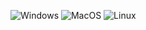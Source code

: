 ![Windows](https://github.com/fanxiaochen/Delog/workflows/Windows/badge.svg)
![MacOS](https://github.com/fanxiaochen/Delog/workflows/MacOS/badge.svg)
![Linux](https://github.com/fanxiaochen/Delog/workflows/Linux/badge.svg)